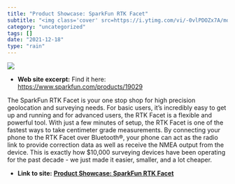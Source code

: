 ```yaml
---
title: "Product Showcase: SparkFun RTK Facet"
subtitle: "<img class='cover' src=https://i.ytimg.com/vi/-0vlPDOZx7A/mqdefault.jpg>"
category: "uncategorized"
tags: []
date: "2021-12-18"
type: "rain"
---
```

<img class="cover" src=https://i.ytimg.com/vi/-0vlPDOZx7A/mqdefault.jpg>



* **Web site excerpt:** Find it here: https://www.sparkfun.com/products/19029

The SparkFun RTK Facet is your one stop shop for high precision geolocation and surveying needs. For basic users, it’s incredibly easy to get up and running and for advanced users, the RTK Facet is a flexible and powerful tool. With just a few minutes of setup, the RTK Facet is one of the fastest ways to take centimeter grade measurements. By connecting your phone to the RTK Facet over Bluetooth®, your phone can act as the radio link to provide correction data as well as receive the NMEA output from the device. This is exactly how $10,000 surveying devices have been operating for the past decade - we just made it easier, smaller, and a lot cheaper.

* **Link to site:** **[Product Showcase: SparkFun RTK Facet](https://youtube.com/watch?v=-0vlPDOZx7A&feature=share)**